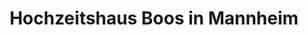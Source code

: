 ---
title: "Hochzeitshaus Boos in Mannheim"
url: /mannheim/hochzeitshaus-boos-in-mannheim/
shop: Kleidung
---